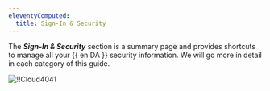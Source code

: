 ```yaml
---
eleventyComputed:
  title: Sign-In & Security
---
```

The ***Sign-In & Security*** section is a summary page and provides shortcuts to manage all your {{ en.DA }} security information. We will go more in detail in each category of this guide.

![!!Cloud4041](https://cdnweb.devolutions.net/docs/en/cloud/Cloud4041.png)
